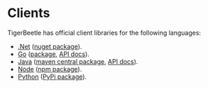 # Clients

TigerBeetle has official client libraries for the following languages:

- [.Net](/src/clients/dotnet/) ([nuget package](https://www.nuget.org/packages/tigerbeetle)).
- [Go](/src/clients/go/) ([package](https://github.com/tigerbeetle/tigerbeetle-go), [API docs](https://pkg.go.dev/github.com/tigerbeetle/tigerbeetle-go)).
- [Java](/src/clients/java/) ([maven central package](https://central.sonatype.com/artifact/com.tigerbeetle/tigerbeetle-java), [API docs](https://javadoc.io/doc/com.tigerbeetle/tigerbeetle-java/)).
- [Node](/src/clients/node/) ([npm package](https://www.npmjs.com/package/tigerbeetle-node)).
- [Python](/src/clients/python/) ([PyPi package](https://pypi.org/project/tigerbeetle/)).
